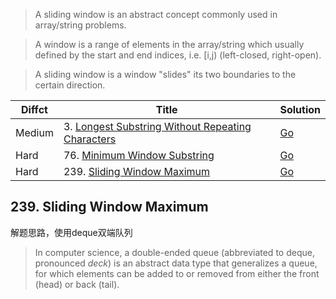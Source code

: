 > A sliding window is an abstract concept commonly used in array/string problems. 

> A window is a range of elements in the array/string which usually defined by the start and end indices, i.e. [i,j) (left-closed, right-open). 

> A sliding window is a window "slides" its two boundaries to the certain direction.

| Diffct   | Title                                                    | Solution                                    |
| -------- | -------------------------------------------------------- | ------------------------------------------- |
| Medium   | 3. [Longest Substring Without Repeating Characters](https://leetcode.com/problems/longest-substring-without-repeating-characters/) |   [Go](longest_substring.go)  |
| Hard     | 76. [Minimum Window Substring](https://leetcode.com/problems/minimum-window-substring/)   |   [Go](minimum_window_substring.go)    |
| Hard     | 239. [Sliding Window Maximum](https://leetcode.com/problems/sliding-window-maximum/)      |   [Go](sliding_window_maximum.go)      |

## 239. Sliding Window Maximum
解题思路，使用deque双端队列
> In computer science, a double-ended queue (abbreviated to deque, pronounced _deck_) 
> is an abstract data type that generalizes a queue, for which elements can be added to or removed from either the front (head) or back (tail).